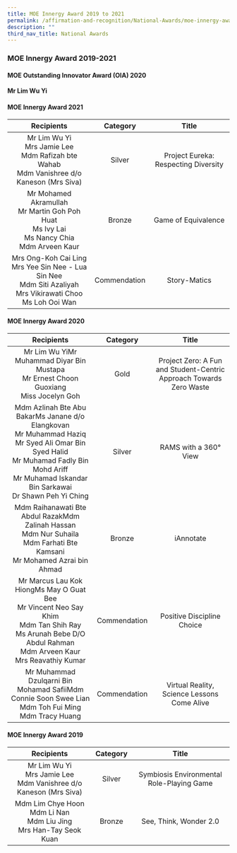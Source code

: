 ```yaml
---
title: MOE Innergy Award 2019 to 2021
permalink: /affirmation-and-recognition/National-Awards/moe-innergy-award-2019-to-2021
description: ""
third_nav_title: National Awards
---
```

### MOE Innergy Award 2019-2021

#### MOE Outstanding Innovator Award (OIA) 2020

**Mr Lim Wu Yi**

#### MOE Innergy Award 2021

| Recipients 	| Category 	| Title 	|
|:---:	|:---:	|:---:	|
| Mr Lim Wu Yi<br>Mrs Jamie Lee<br>Mdm Rafizah bte Wahab<br>Mdm Vanishree d/o Kaneson (Mrs Siva) 	| Silver 	| Project Eureka: Respecting Diversity  	|
| Mr Mohamed Akramullah<br>Mr Martin Goh Poh Huat<br>Ms Ivy Lai<br>Ms Nancy Chia<br>Mdm Arveen Kaur 	| Bronze 	| Game of Equivalence 	|
| Mrs Ong-Koh Cai Ling<br>Mrs Yee Sin Nee - Lua Sin Nee<br>Mdm Siti Azaliyah	<br>Mrs Vikirawati Choo<br>Ms Loh Ooi Wan 	|  Commendation 	| Story-Matics  	|

#### MOE Innergy Award 2020

| Recipients 	| Category 	| Title 	|
|:---:	|:---:	|:---:	|
| Mr Lim Wu YiMr Muhammad Diyar Bin Mustapa	<br>Mr Ernest Choon Guoxiang <br>Miss Jocelyn Goh 	| Gold 	| Project Zero:  A Fun and Student-Centric Approach Towards Zero Waste 	|
| Mdm Azlinah Bte Abu BakarMs Janane d/o Elangkovan	<br>Mr Muhammad Haziq <br>Mr Syed Ali Omar Bin Syed Halid<br>Mr Muhamad Fadly Bin Mohd Ariff<br>Mr Muhamad Iskandar Bin Sarkawai<br>Dr Shawn Peh Yi Ching  	| Silver 	| RAMS with a 360° View 	|
| Mdm Raihanawati Bte Abdul RazakMdm Zalinah Hassan<br>Mdm Nur Suhaila <br>Mdm Farhati Bte Kamsani<br>Mr Mohamed Azrai bin Ahmad 	|  Bronze 	|  iAnnotate  	|
|  Mr Marcus Lau Kok HiongMs May O Guat Bee<br>Mr Vincent Neo Say Khim<br>Mdm Tan Shih Ray<br>Ms Arunah Bebe D/O Abdul Rahman<br>Mdm Arveen Kaur<br>Mrs Reavathiy Kumar 	| Commendation  	| Positive Discipline Choice 	|
| Mr Muhammad Dzulqarni Bin Mohamad SafiiMdm Connie Soon Swee Lian<br>Mdm Toh Fui Ming<br>Mdm Tracy Huang 	|  Commendation  	|  Virtual Reality, Science Lessons Come Alive 	|

#### MOE Innergy Award 2019

| Recipients 	| Category 	| Title 	|
|:---:	|:---:	|:---:	|
| Mr Lim Wu Yi<br>Mrs Jamie Lee<br>Mdm Vanishree d/o Kaneson (Mrs Siva) 	| Silver 	| Symbiosis Environmental Role-Playing Game 	|
| Mdm Lim Chye Hoon<br>Mdm Li Nan<br>Mdm Liu Jing<br>Mrs Han-Tay Seok Kuan 	| Bronze 	| See, Think, Wonder 2.0 	|